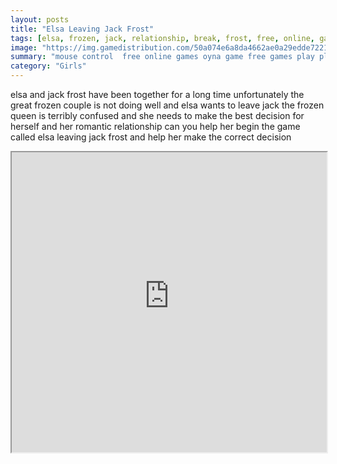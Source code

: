 ```yaml
---
layout: posts
title: "Elsa Leaving Jack Frost"
tags: [elsa, frozen, jack, relationship, break, frost, free, online, games, oyna, game, free, games, play, play, games]
image: "https://img.gamedistribution.com/50a074e6a8da4662ae0a29edde722179.jpg"
summary: "mouse control  free online games oyna game free games play play games"
category: "Girls"
---
```


elsa and jack frost have been together for a long time unfortunately the great frozen couple is not doing well and elsa wants to leave jack the frozen queen is terribly confused and she needs to make the best decision for herself and her romantic relationship can you help her begin the game called elsa leaving jack frost and help her make the correct decision

<iframe width="100%" height="480px;" src="https://flash.gamedistribution.com?game=50a074e6a8da4662ae0a29edde722179"></iframe>